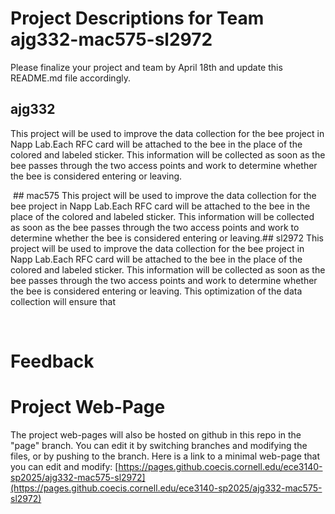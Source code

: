 # Project Descriptions for Team ajg332-mac575-sl2972

Please finalize your project and team by April 18th and update this README.md file accordingly.

## ajg332
This project will be used to improve the data collection for the bee project in Napp Lab.Each RFC card will be attached to the bee in the place of the colored and labeled sticker. This information will be collected as soon as the bee passes through the two access points and work to determine whether the bee is considered entering or leaving.

 ## mac575
This project will be used to improve the data collection for the bee project in Napp Lab.Each RFC card will be attached to the bee in the place of the colored and labeled sticker. This information will be collected as soon as the bee passes through the two access points and work to determine whether the bee is considered entering or leaving.## sl2972
This project will be used to improve the data collection for the bee project in Napp Lab.Each RFC card will be attached to the bee in the place of the colored and labeled sticker. This information will be collected as soon as the bee passes through the two access points and work to determine whether the bee is considered entering or leaving. This optimization of the data collection will ensure that 

 
# Feedback

# Project Web-Page

The project web-pages will also be hosted on github in this repo in the "page" branch. You can edit it by switching branches and modifying the files, or by pushing to the branch. Here is a link to a minimal web-page that you can edit and modify: [https://pages.github.coecis.cornell.edu/ece3140-sp2025/ajg332-mac575-sl2972](https://pages.github.coecis.cornell.edu/ece3140-sp2025/ajg332-mac575-sl2972)
